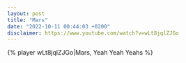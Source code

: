 ```yaml
---
layout: post
title: "Mars"
date: "2022-10-11 00:44:03 +0200"
disclaimer: https://www.youtube.com/watch?v=wLt8jqlZJGo
---
```

{% player wLt8jqlZJGo|Mars, Yeah Yeah Yeahs %}
